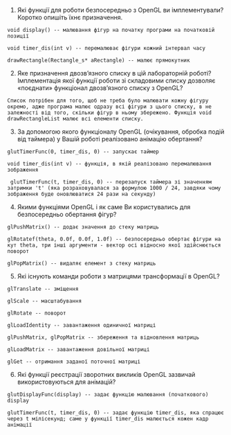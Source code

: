 
   1. Які функції для роботи безпосередньо з OpenGL ви імплементували? Коротко опишіть їхнє призначення.

    void display() -- малювання фігур на початку програми на початковій позиції

    void timer_dis(int v) -- перемалюває фігури кожний інтервал часу

    drawRectangle(Rectangle_s* aRectangle) -- малює прямокутник

    
   2. Яке призначення двозв’язного списку в цій лабораторній роботі? Імплементація якої функції роботи зі складовими списку дозволяє «поєднати» функціонал двозв’язного списку з OpenGL?

    Список потрібен для того, щоб не треба було малювати кожну фігуру окремо, адже програма малює одразу всі фігури з цього списку, в не залежності від того, скільки фігур в ньому збережено. Функція void drawRectangleList малює всі елементи списку.

   3. За допомогою якого функціоналу OpenGL (очікування, обробка подій від таймера) у Вашій роботі реалізовано анімацію обертання?

    glutTimerFunc(0, timer_dis, 0) -- запускає таймер

    void timer_dis(int v) -- функція, в якій реалізовано перемалювання зображення

     glutTimerFunc(t, timer_dis, 0) -- перезапуск таймера зі значенням затримки 't' (яка розраховувалася за формулою 1000 / 24, завдяки чому зображення буде оновлюватися 24 рази на секунду)

   4. Якими функціями OpenGL і як саме Ви користувались для безпосередньо обертання фігур?

    glPushMatrix() -- додає значення до стеку матриць

    glRotatef(theta, 0.0f, 0.0f, 1.0f) -- безпосередньо обертає фігури на кут theta, три інші аргументи - вектор осі відносно якої здійснюється поворот

    glPopMatrix() -- видаляє елемент з стеку матриць

   5. Які існують команди роботи з матрицями трансформації в OpenGL?

    glTranslate -- зміщення

    glScale -- масштабування

    glRotate -- поворот

    glLoadIdentity -- завантаження одиничної матриці

    glPushMatrix, glPopMatrix -- збереження та відновлення матриць

    glLoadMatrix -- завантаження довільної матриці

    glGet -- отримання заданої поточної матриці

   6. Які функції реєстрації зворотних викликів OpenGL зазвичай використовуються для анімацій?

    glutDisplayFunc(display) -- задає функцію малювання (початкового) display

    glutTimerFunc(t, timer_dis, 0) -- задає функцію timer_dis, яка спрацює через t мілісекунд; саме у функції timer_dis малюється кожен кадр анімації
